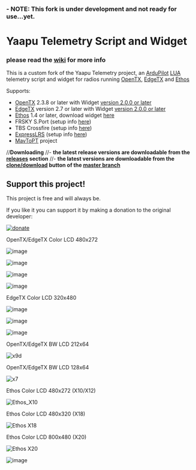 ### - NOTE: This fork is under development and not ready for use...yet.


# Yaapu Telemetry Script and Widget

### please read the [wiki](https://github.com/yaapu/FrskyTelemetryScript/wiki) for more info

This is a custom fork of the Yaapu Telemetry project, an [ArduPilot](http://ardupilot.org/ardupilot/index.html) [LUA](https://www.lua.org/about.html) telemetry script and widget for radios running [OpenTX](https://www.open-tx.org/), [EdgeTX](http://www.edgetx.org) and [Ethos](https://ethos.frsky-rc.com/)

Supports:
 - [OpenTX](https://www.open-tx.org) 2.3.8 or later with Widget [version 2.0.0 or later](https://github.com/yaapu/FrskyTelemetryScript/archive/master.zip)
 - [EdgeTX](http://www.edgetx.org) version 2.7 or later with Widget [version 2.0.0 or later](https://github.com/yaapu/FrskyTelemetryScript/archive/master.zip)
 - [Ethos](https://ethos.frsky-rc.com/) 1.4 or later, download widget [here](https://github.com/yaapu/FrskyTelemetryScript/tree/master/ETHOS) 
 - FRSKY S.Port (setup info [here](https://ardupilot.org/copter/docs/common-connecting-sport-fport.html))
 - TBS Crossfire (setup info [here](https://github.com/yaapu/FrskyTelemetryScript/wiki/Passthrough-over-CRSF-and-ExpressLRS))
 - [ExpressLRS](https://www.expresslrs.org/) (setup info [here](https://github.com/yaapu/FrskyTelemetryScript/wiki/Passthrough-over-CRSF-and-ExpressLRS))
 - [MavToPT](https://github.com/zs6buj/MavlinkToPassthru) project

//**Downloading**
//- **the latest release versions are downloadable from the [releases](https://github.com/yaapu/FrskyTelemetryScript/releases) section** 
//- **the latest versions are downloadable from the [clone/download](https://github.com/yaapu/FrskyTelemetryScript/archive/master.zip) button of the [master branch](https://github.com/yaapu/FrskyTelemetryScript/tree/master)** 

## Support this project!

This project is free and will always be.

If you like it you can support it by making a donation to the original developer:

[![donate](https://user-images.githubusercontent.com/30294218/61724877-16fa7a80-ad6f-11e9-80de-9771e0b820ae.png)](https://paypal.me/yaapu)


OpenTX/EdgeTX Color LCD 480x272

![image](https://user-images.githubusercontent.com/30294218/198382377-cb48032f-ea5c-4f8d-aa12-f592c1e09358.png)

![image](https://user-images.githubusercontent.com/30294218/204914642-869ae6eb-f263-4d3e-b819-c2574f5c2074.png)

![image](https://user-images.githubusercontent.com/30294218/204914982-1040ff20-c5e8-419e-aeee-fff2a6b20bc2.png)

![image](https://user-images.githubusercontent.com/30294218/204915278-1beee89d-ca49-4568-a0a5-742292c7e6cb.png)

EdgeTX Color LCD 320x480

![image](https://user-images.githubusercontent.com/30294218/216000387-f330a204-b674-48ea-bdaf-64ec33871eb2.png)

![image](https://user-images.githubusercontent.com/30294218/216000507-795b129e-8a0a-45cd-99f4-3ffdfc455ce3.png)

![image](https://user-images.githubusercontent.com/30294218/216001171-fc7b3930-efa3-4e40-9c2e-84b022bf73d3.png)


OpenTX/EdgeTX BW LCD 212x64

![x9d](https://user-images.githubusercontent.com/30294218/215983189-06106fe8-b0d8-47f5-8e3f-e8d2472028ee.png)

OpenTX/EdgeTX BW LCD 128x64

![x7](https://user-images.githubusercontent.com/30294218/215983214-b11f53a6-90f4-40ba-a29d-90a58cf6f1ff.png)

Ethos Color LCD 480x272 (X10/X12)

![Ethos_X10](https://user-images.githubusercontent.com/30294218/194421471-38b308cf-d0d0-4500-af52-6647e6d993a0.png)

Ethos Color LCD 480x320 (X18)

![Ethos X18](https://user-images.githubusercontent.com/30294218/194421562-4ea6b2dd-ed01-4585-95f1-6b09313b8d3d.png)

Ethos Color LCD 800x480 (X20)

![Ethos X20](https://user-images.githubusercontent.com/30294218/194421598-be8c3dbd-9ac4-494a-bad9-9bd668f105ce.png)

![image](https://github.com/yaapu/FrskyTelemetryScript/assets/30294218/b47f8273-bddb-42c6-91fc-5a732e67c27a)

